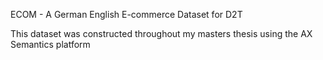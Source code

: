 ECOM - A German English E-commerce Dataset for D2T


This dataset was constructed throughout my masters thesis using the AX Semantics platform
